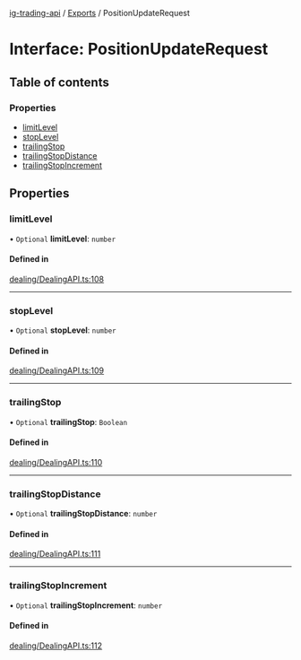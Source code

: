 [ig-trading-api](../README.md) / [Exports](../modules.md) / PositionUpdateRequest

# Interface: PositionUpdateRequest

## Table of contents

### Properties

- [limitLevel](PositionUpdateRequest.md#limitlevel)
- [stopLevel](PositionUpdateRequest.md#stoplevel)
- [trailingStop](PositionUpdateRequest.md#trailingstop)
- [trailingStopDistance](PositionUpdateRequest.md#trailingstopdistance)
- [trailingStopIncrement](PositionUpdateRequest.md#trailingstopincrement)

## Properties

### limitLevel

• `Optional` **limitLevel**: `number`

#### Defined in

[dealing/DealingAPI.ts:108](https://github.com/bennycode/ig-trading-api/blob/0c7d281/src/dealing/DealingAPI.ts#L108)

---

### stopLevel

• `Optional` **stopLevel**: `number`

#### Defined in

[dealing/DealingAPI.ts:109](https://github.com/bennycode/ig-trading-api/blob/0c7d281/src/dealing/DealingAPI.ts#L109)

---

### trailingStop

• `Optional` **trailingStop**: `Boolean`

#### Defined in

[dealing/DealingAPI.ts:110](https://github.com/bennycode/ig-trading-api/blob/0c7d281/src/dealing/DealingAPI.ts#L110)

---

### trailingStopDistance

• `Optional` **trailingStopDistance**: `number`

#### Defined in

[dealing/DealingAPI.ts:111](https://github.com/bennycode/ig-trading-api/blob/0c7d281/src/dealing/DealingAPI.ts#L111)

---

### trailingStopIncrement

• `Optional` **trailingStopIncrement**: `number`

#### Defined in

[dealing/DealingAPI.ts:112](https://github.com/bennycode/ig-trading-api/blob/0c7d281/src/dealing/DealingAPI.ts#L112)

